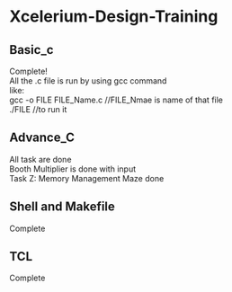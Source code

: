 # Xcelerium-Design-Training
## Basic_c
Complete!<br>
All the .c file is run by using gcc command<br>
like: <br>
gcc -o FILE FILE_Name.c  //FILE_Nmae is name of that file<br>
./FILE                   //to run it<br>    
## Advance_C
All task are done<br>
Booth Multiplier is done with input <br>
Task Z: Memory Management Maze done <br>
## Shell and Makefile
Complete <br>
## TCL
Complete <br>
